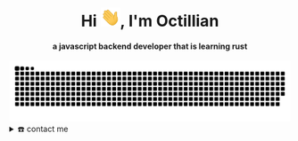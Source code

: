 <div align="center">
<h1 align="center">Hi <img width="35" src="https://github.com/1999AZZAR/1999AZZAR/blob/main/resources/img/waving.gif">, I'm Octillian</h1>
<h4 align="center">a javascript backend developer that is learning rust</h4>
</div>

<div align="center">
  <a href="https://mloxytrading.com">
  <img  src="https://github.com/1999AZZAR/1999AZZAR/blob/main/resources/img/grid-snake.svg"
       alt="snake" /></a>
</div>

<details>
  <summary>☎️ contact me</summary>
<div>
  <samp>
    <h2 align="center">😎 you can reach me by:</h2>
    <p align="center">
      <br/>
     </a>
      <a href="https://discordapp.com/users/690376157744332900" target="blank"><img align="center"
         src="https://logos-world.net/wp-content/uploads/2020/12/Discord-Logo-700x394.png"
         alt="Octillian#3673" height="30"/></a>
  Octillian#3673
    </p>
  <p align="center">
     
     
  </samp>
</div>
</details>
